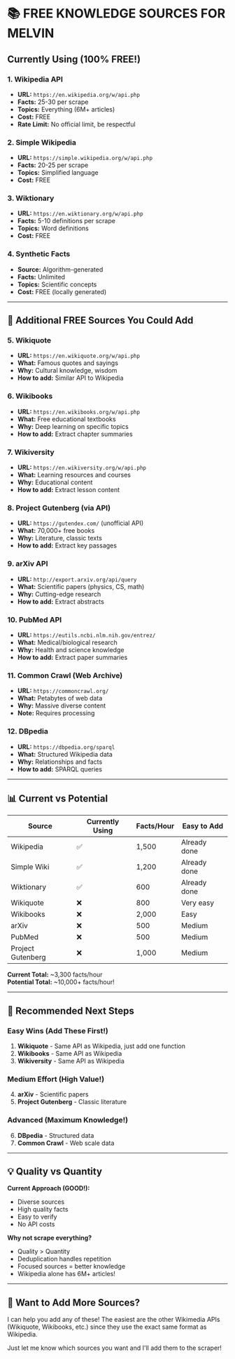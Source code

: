# 📚 FREE KNOWLEDGE SOURCES FOR MELVIN

## Currently Using (100% FREE!)

### 1. Wikipedia API
- **URL:** `https://en.wikipedia.org/w/api.php`
- **Facts:** 25-30 per scrape
- **Topics:** Everything (6M+ articles)
- **Cost:** FREE
- **Rate Limit:** No official limit, be respectful

### 2. Simple Wikipedia
- **URL:** `https://simple.wikipedia.org/w/api.php`
- **Facts:** 20-25 per scrape
- **Topics:** Simplified language
- **Cost:** FREE

### 3. Wiktionary
- **URL:** `https://en.wiktionary.org/w/api.php`
- **Facts:** 5-10 definitions per scrape
- **Topics:** Word definitions
- **Cost:** FREE

### 4. Synthetic Facts
- **Source:** Algorithm-generated
- **Facts:** Unlimited
- **Topics:** Scientific concepts
- **Cost:** FREE (locally generated)

---

## 🚀 Additional FREE Sources You Could Add

### 5. Wikiquote
- **URL:** `https://en.wikiquote.org/w/api.php`
- **What:** Famous quotes and sayings
- **Why:** Cultural knowledge, wisdom
- **How to add:** Similar API to Wikipedia

### 6. Wikibooks
- **URL:** `https://en.wikibooks.org/w/api.php`
- **What:** Free educational textbooks
- **Why:** Deep learning on specific topics
- **How to add:** Extract chapter summaries

### 7. Wikiversity
- **URL:** `https://en.wikiversity.org/w/api.php`
- **What:** Learning resources and courses
- **Why:** Educational content
- **How to add:** Extract lesson content

### 8. Project Gutenberg (via API)
- **URL:** `https://gutendex.com/` (unofficial API)
- **What:** 70,000+ free books
- **Why:** Literature, classic texts
- **How to add:** Extract key passages

### 9. arXiv API
- **URL:** `http://export.arxiv.org/api/query`
- **What:** Scientific papers (physics, CS, math)
- **Why:** Cutting-edge research
- **How to add:** Extract abstracts

### 10. PubMed API
- **URL:** `https://eutils.ncbi.nlm.nih.gov/entrez/`
- **What:** Medical/biological research
- **Why:** Health and science knowledge
- **How to add:** Extract paper summaries

### 11. Common Crawl (Web Archive)
- **URL:** `https://commoncrawl.org/`
- **What:** Petabytes of web data
- **Why:** Massive diverse content
- **Note:** Requires processing

### 12. DBpedia
- **URL:** `https://dbpedia.org/sparql`
- **What:** Structured Wikipedia data
- **Why:** Relationships and facts
- **How to add:** SPARQL queries

---

## 📊 Current vs Potential

| Source | Currently Using | Facts/Hour | Easy to Add |
|--------|----------------|------------|-------------|
| Wikipedia | ✅ | 1,500 | Already done |
| Simple Wiki | ✅ | 1,200 | Already done |
| Wiktionary | ✅ | 600 | Already done |
| Wikiquote | ❌ | 800 | Very easy |
| Wikibooks | ❌ | 2,000 | Easy |
| arXiv | ❌ | 500 | Medium |
| PubMed | ❌ | 500 | Medium |
| Project Gutenberg | ❌ | 1,000 | Medium |

**Current Total:** ~3,300 facts/hour  
**Potential Total:** ~10,000+ facts/hour!

---

## 🎯 Recommended Next Steps

### Easy Wins (Add These First!)
1. **Wikiquote** - Same API as Wikipedia, just add one function
2. **Wikibooks** - Same API as Wikipedia
3. **Wikiversity** - Same API as Wikipedia

### Medium Effort (High Value!)
4. **arXiv** - Scientific papers
5. **Project Gutenberg** - Classic literature

### Advanced (Maximum Knowledge!)
6. **DBpedia** - Structured data
7. **Common Crawl** - Web scale data

---

## 💡 Quality vs Quantity

**Current Approach (GOOD!):**
- Diverse sources
- High quality facts
- Easy to verify
- No API costs

**Why not scrape everything?**
- Quality > Quantity
- Deduplication handles repetition
- Focused sources = better knowledge
- Wikipedia alone has 6M+ articles!

---

## 🚀 Want to Add More Sources?

I can help you add any of these! The easiest are the other Wikimedia APIs (Wikiquote, Wikibooks, etc.) since they use the exact same format as Wikipedia.

Just let me know which sources you want and I'll add them to the scraper!

